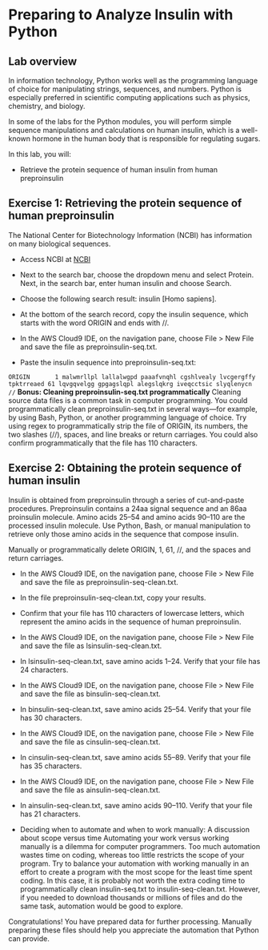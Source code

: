 # Preparing to Analyze Insulin with Python

## Lab overview
In information technology, Python works well as the programming language of choice for manipulating strings, sequences, and numbers. Python is especially preferred in scientific computing applications such as physics, chemistry, and biology.

In some of the labs for the Python modules, you will perform simple sequence manipulations and calculations on human insulin, which is a well-known hormone in the human body that is responsible for regulating sugars.

In this lab, you will:

- Retrieve the protein sequence of human insulin from human preproinsulin

## Exercise 1: Retrieving the protein sequence of human preproinsulin
The National Center for Biotechnology Information (NCBI) has information on many biological sequences.

- Access NCBI at [NCBI](https://ncbi.nlm.nih.gov.)

- Next to the search bar, choose the dropdown menu and select Protein. Next, in the search bar, enter human insulin and choose Search.
- Choose the following search result: insulin [Homo sapiens].
- At the bottom of the search record, copy the insulin sequence, which starts with the word ORIGIN and ends with //.
- In the AWS Cloud9 IDE, on the navigation pane, choose File > New File and save the file as preproinsulin-seq.txt.

- Paste the insulin sequence into preproinsulin-seq.txt:

``
ORIGIN      
        1 malwmrllpl lallalwgpd paaafvnqhl cgshlvealy lvcgergffy tpktrreaed
       61 lqvgqvelgg gpgagslqpl alegslqkrg iveqcctsic slyqlenycn
//
``
**Bonus: Cleaning preproinsulin-seq.txt programmatically**
Cleaning source data files is a common task in computer programming. You could programmatically clean preproinsulin-seq.txt in several ways—for example, by using Bash, Python, or another programming language of choice. Try using regex to programmatically strip the file of ORIGIN, its numbers, the two slashes (//), spaces, and line breaks or return carriages. You could also confirm programmatically that the file has 110 characters.

## Exercise 2: Obtaining the protein sequence of human insulin
Insulin is obtained from preproinsulin through a series of cut-and-paste procedures. Preproinsulin contains a 24aa signal sequence and an 86aa proinsulin molecule. Amino acids 25–54 and amino acids 90–110 are the processed insulin molecule. Use Python, Bash, or manual manipulation to retrieve only those amino acids in the sequence that compose insulin.

Manually or programmatically delete ORIGIN, 1, 61, //, and the spaces and return carriages.

- In the AWS Cloud9 IDE, on the navigation pane, choose File > New File and save the file as preproinsulin-seq-clean.txt.

- In the file preproinsulin-seq-clean.txt, copy your results.

- Confirm that your file has 110 characters of lowercase letters, which represent the amino acids in the sequence of human preproinsulin.

- In the AWS Cloud9 IDE, on the navigation pane, choose File > New File and save the file as lsinsulin-seq-clean.txt.

- In lsinsulin-seq-clean.txt, save amino acids 1–24. Verify that your file has 24 characters.

- In the AWS Cloud9 IDE, on the navigation pane, choose File > New File and save the file as binsulin-seq-clean.txt.

- In binsulin-seq-clean.txt, save amino acids 25–54. Verify that your file has 30 characters.

- In the AWS Cloud9 IDE, on the navigation pane, choose File > New File and save the file as cinsulin-seq-clean.txt.

- In cinsulin-seq-clean.txt, save amino acids 55–89. Verify that your file has 35 characters.

- In the AWS Cloud9 IDE, on the navigation pane, choose File > New File and save the file as ainsulin-seq-clean.txt.

- In ainsulin-seq-clean.txt, save amino acids 90–110. Verify that your file has 21 characters.

- Deciding when to automate and when to work manually: A discussion about scope versus time
Automating your work versus working manually is a dilemma for computer programmers. Too much automation wastes time on coding, whereas too little restricts the scope of your program. Try to balance your automation with working manually in an effort to create a program with the most scope for the least time spent coding. In this case, it is probably not worth the extra coding time to programmatically clean insulin-seq.txt to insulin-seq-clean.txt. However, if you needed to download thousands or millions of files and do the same task, automation would be good to explore.

Congratulations! You have prepared data for further processing. Manually preparing these files should help you appreciate the automation that Python can provide.


